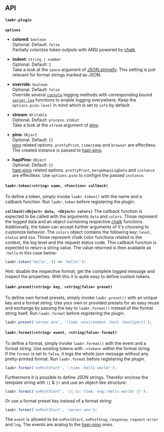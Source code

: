 ## API
#### `laabr.plugin`

**`options`**
- **colored**: `boolean`<br/>
Optional. Default: `false`<br/>
Partially colorizes token outputs with ANSI powered by [chalk](https://github.com/chalk/chalk).

- **indent**: `string | number`<br/>
Optional. Default: `2`<br/>
Take a look at the `space` argument of [JSON.stringify](https://developer.mozilla.org/en/docs/Web/JavaScript/Reference/Global_Objects/JSON/stringify). This setting is just relevant for format strings marked as JSON.

- **override**: `boolean`<br/>
Optional. Default: `false`<br/>
Override several [`console`](https://developer.mozilla.org/en-US/docs/Web/API/Console) logging methods with corresponding bound [`server.log`](https://hapijs.com/api#serverlogtags-data-timestamp) functions to enable logging everywhere. Keep the `options.pino.level` in mind which is set to `info` by default.

- **stream**: `Writable`<br/>
Optional. Default: `process.stdout`<br/>
Take a look at the `stream` argument of [pino](https://github.com/pinojs/pino/blob/master/docs/API.md).

- **pino**: `Object`<br/>
Optional. Default: `{}`<br/>
[pino](https://github.com/pinojs/pino) related options. `prettyPrint`, `timestamp` and `browser` are effectless. The created instance is passed to [hapi-pino](https://github.com/pinojs/hapi-pino).

- **hapiPino**: `Object`<br/>
Optional. Default: `{}`<br/>
[hapi-pino](https://github.com/pinojs/hapi-pino) related options. `prettyPrint`, `mergeHapiLogData` and `instance` are effectless. Use `options.pino` to configre the passed `instance`.

#### `laabr.token(<string> name, <Function> callback)`
To define a token, simply invoke `laabr.token()` with the name and a callback function. Run `laabr.token` before registering the plugin.

**`callback(<Object> data, <Object> colors)`**
The callback function is expected to be called with the arguments `data` and `colors`. Those represent the logged data and an object containing respective [chalk](https://github.com/chalk/chalk) functions. Additionally, the token can accept further arguments of it's choosing to customize behavior. The `colors` object contains the following key: `level`, `status` and `dim`. Those represent chalk color functions related to the context, the log level and the request status code. This callback function is expected to return a string value. The value returned is then available as `:hello` in this case below:

``` js
laabr.token('hello', () => 'hello!');
```

*Hint:* disable the respective format, get the complete logged message and inspect the properties. With this it is quite easy to define custom tokens.

#### `laabr.preset(<string> key, <string|false> preset)`
To define own format presets, simply invoke `laabr.preset()` with an unique key and a format string. Use your own or provided presets for an easy reuse and exchange by passing the key to `laabr.format()` instead of the format string itself. Run `laabr.format` before registering the plugin.

``` js
laabr.preset('server.env', ':time :environment :host :host[port]');
```

#### `laabr.format(<string> event, <string|false> format)`
To define a format, simply invoke `laabr.format()` with the event and a format string. Use existing tokens with `:<token>` within the format string.<br>
If the `format` is set to `false`, it logs the whole json message without any pretty-printed format. Run `laabr.format` before registering the plugin.

``` js
laabr.format('onPostStart', ':time :hello world!');
```

Furthermore it is possible to define JSON strings. Therefor enclose the template string with `({` & `})` and use an object-like structure:

``` js
laabr.format('onPostStart', '({ ts::time, msg::hello world! })');
```

Or use a format preset key instead of a format string:

``` js
laabr.format('onPostStart', 'server.env');
```

The `event` is allowed to be `onPostStart`, `onPostStop`, `response`, `request-error` and `log`. The events are analog to the [hapi-pino](https://github.com/pinojs/hapi-pino) ones.
